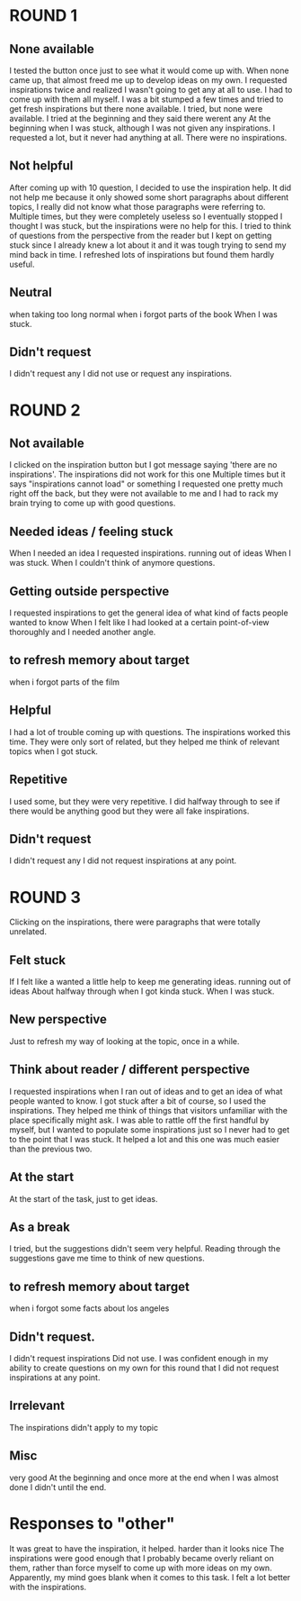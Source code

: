 # ROUND 1
## None available
I tested the button once just to see what it would come up with. When none came up, that almost freed me up to develop ideas on my own.
I requested inspirations twice and realized I wasn't going to get any at all to use. I had to come up with them all myself.
I was a bit stumped a few times and tried to get fresh inspirations but there none available.
I tried, but none were available.
I tried at the beginning and they said there werent any 
At the beginning when I was stuck, although I was not given any inspirations.
I requested a lot, but it never had anything at all. 
There were no inspirations.

## Not helpful
After coming up with 10 question, I decided to use the inspiration help. It did not help me because it only showed some short paragraphs about different topics, I really did not know what those paragraphs were referring to.
Multiple times, but they were completely useless so I eventually stopped
I thought I was stuck, but the inspirations were no help for this.
I tried to think of questions from the perspective from the reader but I kept on getting stuck since I already knew a lot about it and it was tough trying to send my mind back in time. I refreshed lots of inspirations but found them hardly useful.

## Neutral
when taking too long
normal
when i forgot parts of the book
When I was stuck.


## Didn't request
I didn't request any
I did not use or request any inspirations.


# ROUND 2

## Not available
I clicked on the inspiration button but I got message saying 'there are no inspirations'.
The inspirations did not work for this one
Multiple times but it says "inspirations cannot load" or something
I requested one pretty much right off the back, but they were not available to me and I had to rack my brain trying to come up with good questions.

## Needed ideas / feeling stuck
When I needed an idea I requested inspirations.
running out of ideas
When I was stuck.
When I couldn't think of anymore questions.

## Getting outside perspective
I requested inspirations to get the general idea of what kind of facts people wanted to know
When I felt like I had looked at a certain point-of-view thoroughly and I needed another angle.

## to refresh memory about target
when i forgot parts of the film

## Helpful
I had a lot of trouble coming up with questions. The inspirations worked this time. They were only sort of related, but they helped me think of relevant topics when I got stuck.

## Repetitive
I used some, but they were very repetitive.
I did halfway through to see if there would be anything good but they were all fake inspirations. 

## Didn't request
I didn't request any
I did not request inspirations at any point.


# ROUND 3

Clicking on the inspirations, there were paragraphs that were totally unrelated.


## Felt stuck
If I felt like a wanted a little help to keep me generating ideas.
running out of ideas
About halfway through when I got kinda stuck.
When I was stuck.


## New perspective
Just to refresh my way of looking at the topic, once in a while.

## Think about reader / different perspective
I requested inspirations when I ran out of ideas and to get an idea of what people wanted to know.
I got stuck after a bit of course, so I used the inspirations. They helped me think of things that visitors unfamiliar with the place specifically might ask.
I was able to rattle off the first handful by myself, but I wanted to populate some inspirations just so I never had to get to the point that I was stuck. It helped a lot and this one was much easier than the previous two.

## At the start
At the start of the task, just to get ideas.

## As a break
I tried, but the suggestions didn't seem very helpful. Reading through the suggestions gave me time to think of new questions.

## to refresh memory about target
when i forgot some facts about los angeles

## Didn't request.
I didn't request inspirations
Did not use.
I was confident enough in my ability to create questions on my own for this round that I did not request inspirations at any point.

## Irrelevant
The inspirations didn't apply to my topic

## Misc
very good
At the beginning and once more at the end when I was almost done
I didn't until the end.


# Responses to "other"
It was great to have the inspiration, it helped.
harder than it looks
nice
The inspirations were good enough that I probably became overly reliant on them, rather than force myself to come up with more ideas on my own.
Apparently, my mind goes blank when it comes to this task. I felt a lot better with the inspirations.